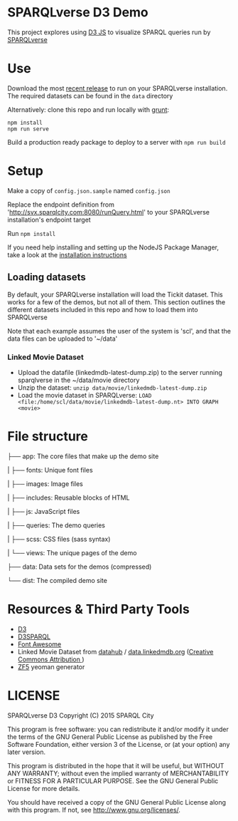# SPARQLverse D3 Demo

This project explores using [D3 JS](http://d3js.org) to visualize SPARQL queries run by [SPARQLverse](http://SPARQLCity.com)

# Use

Download the most [recent release](https://github.com/sparqlcity/d3-demo/releases) to run on your SPARQLverse installation. The required datasets can be found in the `data` directory

Alternatively: clone this repo and run locally with [grunt](http://gruntjs.com/):

```
npm install
npm run serve
```

Build a production ready package to deploy to a server with `npm run build`

# Setup

Make a copy of `config.json.sample` named `config.json`

Replace the endpoint definition from 'http://svx.sparqlcity.com:8080/runQuery.html' to your SPARQLverse installation's endpoint target

Run `npm install`

If you need help installing and setting up the NodeJS Package Manager, take a look at the [installation instructions](https://docs.npmjs.com/getting-started/installing-node)

## Loading datasets

By default, your SPARQLverse installation will load the Tickit dataset. This works for a few of the demos, but not all of them. This section outlines the different datasets included in this repo and how to load them into SPARQLverse

Note that each example assumes the user of the system is 'scl', and that the data files can be uploaded to '~/data'

### Linked Movie Dataset

- Upload the datafile (linkedmdb-latest-dump.zip) to the server running sparqlverse in the ~/data/movie directory
- Unzip the dataset: `unzip data/movie/linkedmdb-latest-dump.zip`
- Load the movie dataset in SPARQLverse: `LOAD <file:/home/scl/data/movie/linkedmdb-latest-dump.nt> INTO GRAPH <movie>`

# File structure

├── app: The core files that make up the demo site

|   ├── fonts: Unique font files

|   ├── images: Image files

|   ├── includes: Reusable blocks of HTML

|   ├── js: JavaScript files

|   ├── queries: The demo queries

|   ├── scss: CSS files (sass syntax)

|   └── views: The unique pages of the demo

├── data: Data sets for the demos (compressed)

└── dist: The compiled demo site

# Resources & Third Party Tools

- [D3](http://d3js.org/)
- [D3SPARQL](http://biohackathon.org/d3sparql)
- [Font Awesome](http://fontawesome.io)
- Linked Movie Dataset from [datahub](http://datahub.io/dataset/linkedmdb/resource/dd7619f9-cc39-47eb-a72b-5f34cffe1d16) / [data.linkedmdb.org](data.linkedmdb.org) ([Creative Commons Attribution ](http://opendefinition.org/licenses/cc-by/))
- [ZF5](https://github.com/juliancwirko/generator-zf5) yeoman generator

# LICENSE

SPARQLverse D3
Copyright (C) 2015 SPARQL City

This program is free software: you can redistribute it and/or modify
it under the terms of the GNU General Public License as published by
the Free Software Foundation, either version 3 of the License, or
(at your option) any later version.

This program is distributed in the hope that it will be useful,
but WITHOUT ANY WARRANTY; without even the implied warranty of
MERCHANTABILITY or FITNESS FOR A PARTICULAR PURPOSE.  See the
GNU General Public License for more details.

You should have received a copy of the GNU General Public License
along with this program.  If not, see <http://www.gnu.org/licenses/>.
